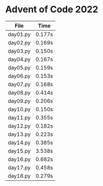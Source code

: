 # Advent of Code 2022

| File        | Time           |
| ------------- |:-------------:|
|day01.py|0.177s|
|day02.py|0.169s|
|day03.py|0.150s|
|day04.py|0.167s|
|day05.py|0.159s|
|day06.py|0.153s|
|day07.py|0.168s|
|day08.py|0.414s|
|day09.py|0.206s|
|day10.py|0.150s|
|day11.py|0.355s|
|day12.py|0.182s|
|day13.py|0.223s|
|day14.py|0.385s|
|day15.py|3.538s|
|day16.py|0.682s|
|day17.py|0.458s|
|day18.py|0.279s|